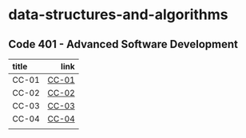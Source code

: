 # data-structures-and-algorithms

## Code 401 - Advanced Software Development

| title         |                                                  link |
| :------------ | ----------------------------------------------------: |
| CC-01         | [CC-01](./array/array.md)                             |
| CC-02         | [CC-02](./array-insert-shift/array-insert-shift.md)   |
| CC-03         | [CC-03](./array-binary-search/array-binary-search.md) |
| CC-04         | [CC-04](./sum_interview/sum-array-matrix.md)                                                      |
|               |                                                       |